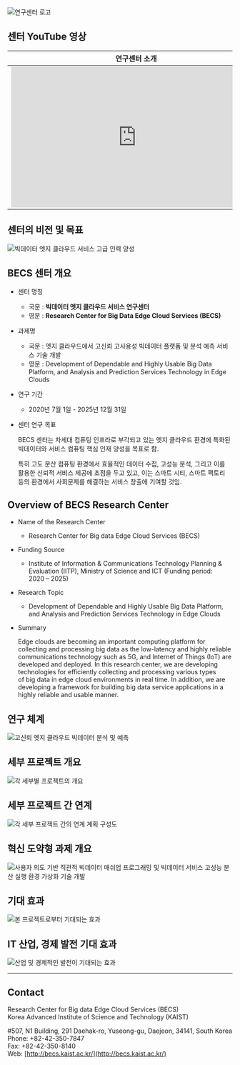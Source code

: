 <img src="assets/images/becs-logo.png" alt="연구센터 로고">

## 센터 YouTube 영상

|연구센터 소개|연구센터 성과|
|----|----|
|<iframe width="560" height="315" src="https://www.youtube.com/embed/_Vpfo9mL0dI" frameborder="0" allow="accelerometer; autoplay; clipboard-write; encrypted-media; gyroscope; picture-in-picture" allowfullscreen></iframe>|<iframe width="560" height="315" src="https://www.youtube.com/embed/OC_hScjyRQI" frameborder="0" allow="accelerometer; autoplay; clipboard-write; encrypted-media; gyroscope; picture-in-picture" allowfullscreen></iframe>|

## 센터의 비전 및 목표

<img src="assets/images/vision.png" alt="빅데이터 엣지 클라우드 서비스 고급 인력 양성">

## BECS 센터 개요

* 센터 명칭

    - 국문 : **빅데이터 엣지 클라우드 서비스 연구센터**
    - 영문 : **Research Center for Big Data Edge Cloud Services (BECS)**

* 과제명

    - 국문 : 엣지 클라우드에서 고신뢰 고사용성 빅데이터 플랫폼 및 분석 예측 서비스 기술 개발
    - 영문 : Development of Dependable and Highly Usable Big Data Platform, and Analysis and Prediction Services Technology in Edge Clouds

* 연구 기간

    - 2020년 7월 1일 - 2025년 12월 31일

* 센터 연구 목표

    BECS 센터는 차세대 컴퓨팅 인프라로 부각되고 있는 엣지 클라우드 환경에 특화된 빅데이터와 서비스 컴퓨팅 핵심 인재 양성을 목표로 함.

    특히 고도 분산 컴퓨팅 환경에서 효율적인 데이터 수집, 고성능 분석, 그리고 이를 활용한 신뢰적 서비스 제공에 초점을 두고 있고, 이는 스마트 시티, 스마트 팩토리 등의 환경에서 사회문제를 해결하는 서비스 창출에 기여할 것임.

## Overview of BECS Research Center

* Name of the Research Center
    
    - Research Center for Big data Edge Cloud Services (BECS)

* Funding Source

    - Institute of Information & Communications Technology Planning & Evaluation (IITP), Ministry of Science and ICT (Funding period: 2020 – 2025)

* Research Topic

    - Development of Dependable and Highly Usable Big Data Platform, and Analysis and Prediction Services Technology in Edge Clouds

* Summary

    Edge clouds are becoming an important computing platform for collecting and processing big data as the low-latency and highly reliable communications technology such as 5G, and Internet of Things (IoT) are developed and deployed. In this research center, we are developing technologies for efficiently collecting and processing various types of big data in edge cloud environments in real time. In addition, we are developing a framework for building big data service applications in a highly reliable and usable manner.

## 연구 체계

<img src="assets/images/strategy.png" alt="고신뢰 엣지 클라우드 빅데이터 분석 및 예측">

## 세부 프로젝트 개요

<img src="assets/images/specification.png" alt="각 세부별 프로젝트의 개요">

## 세부 프로젝트 간 연계

<img src="assets/images/cooperation.png" alt="각 세부 프로젝트 간의 연계 계획 구성도">

## 혁신 도약형 과제 개요

<img src="assets/images/innovation.png" alt="사용자 의도 기반 직관적 빅데이터 매쉬업 프로그래밍 및 빅데이터 서비스 고성능 분산 실행 환경 가상화 기술 개발">

## 기대 효과

<img src="assets/images/benefit.png" alt="본 프로젝트로부터 기대되는 효과">

## IT 산업, 경제 발전 기대 효과

<img src="assets/images/economic.png" alt="산업 및 경제적인 발전이 기대되는 효과">

---

## Contact

Research Center for Big data Edge Cloud Services (BECS)  
Korea Advanced Institute of Science and Technology (KAIST)

\#507, N1 Building, 291 Daehak-ro, Yuseong-gu, Daejeon, 34141, South Korea<br>
Phone: +82-42-350-7847<br>
Fax: +82-42-350-8140<br>
Web: [http://becs.kaist.ac.kr/](http://becs.kaist.ac.kr/)